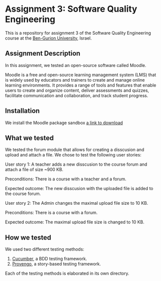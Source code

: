 # Assignment 3: Software Quality Engineering
This is a repository for assignment 3 of the Software Quality Engineering course at the [Ben-Gurion University](https://in.bgu.ac.il/), Israel.

## Assignment Description
In this assignment, we tested an open-source software called Moodle. 

Moodle is a free and open-source learning management system (LMS) that is widely used by educators and trainers to create and manage online learning environments. It provides a range of tools and features that enable users to create and organize content, deliver assessments and quizzes, facilitate communication and collaboration, and track student progress.

## Installation
We install the Moodle package sandbox [a link to download](https://download.moodle.org/releases/latest/)

## What we tested
We tested the forum module that allows for creating a disscusion and upload and attach a file. We chose to test the following user stories:

User story 1: A teacher adds a new disscusion to the course forum and attach a file of size ~900 KB. 

Preconditions: There is a course with a teacher and a forum.

Expected outcome: The new disscusion with the uploaded file is added to the course forum.


User story 2: The Admin changes the maximal upload file size to 10 KB.

Preconditions: There is a course with a forum.

Expected outcome: The maximal upload file size is changed to 10 KB.

## How we tested
We used two different testing methods:
1. [Cucumber](https://cucumber.io/), a BDD testing framework.
2. [Provengo](https://provengo.tech/), a story-based testing framework.

Each of the testing methods is elaborated in its own directory. 
